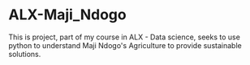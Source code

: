 # ALX-Maji_Ndogo
This is project, part of my course in ALX - Data science, seeks to use python to understand Maji Ndogo's Agriculture to provide sustainable solutions.
